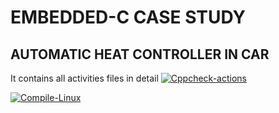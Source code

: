 # EMBEDDED-C CASE STUDY
## AUTOMATIC HEAT CONTROLLER IN CAR
It contains all activities files in detail
[![Cppcheck-actions](https://github.com/TEJASWI-DEVINA/EMBEDDED-C/actions/workflows/cppcheck.yml/badge.svg)](https://github.com/TEJASWI-DEVINA/EMBEDDED-C/actions/workflows/cppcheck.yml)

[![Compile-Linux](https://github.com/TEJASWI-DEVINA/EMBEDDED-C/actions/workflows/compile.yml/badge.svg)](https://github.com/TEJASWI-DEVINA/EMBEDDED-C/actions/workflows/compile.yml)
